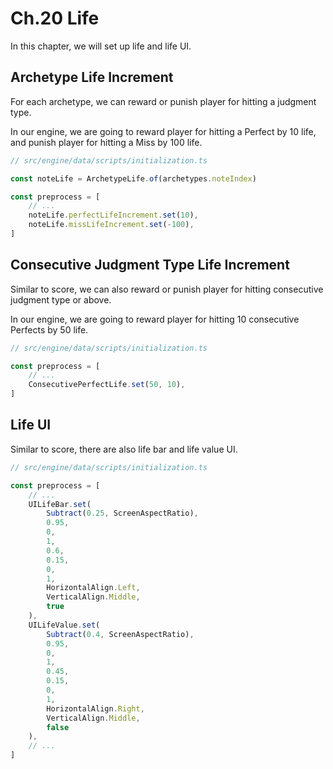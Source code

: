 # Ch.20 Life

In this chapter, we will set up life and life UI.

## Archetype Life Increment

For each archetype, we can reward or punish player for hitting a judgment type.

In our engine, we are going to reward player for hitting a Perfect by 10 life, and punish player for hitting a Miss by 100 life.

```ts
// src/engine/data/scripts/initialization.ts

const noteLife = ArchetypeLife.of(archetypes.noteIndex)

const preprocess = [
    // ...
    noteLife.perfectLifeIncrement.set(10),
    noteLife.missLifeIncrement.set(-100),
]
```

## Consecutive Judgment Type Life Increment

Similar to score, we can also reward or punish player for hitting consecutive judgment type or above.

In our engine, we are going to reward player for hitting 10 consecutive Perfects by 50 life.

```ts
// src/engine/data/scripts/initialization.ts

const preprocess = [
    // ...
    ConsecutivePerfectLife.set(50, 10),
]
```

## Life UI

Similar to score, there are also life bar and life value UI.

```ts
// src/engine/data/scripts/initialization.ts

const preprocess = [
    // ...
    UILifeBar.set(
        Subtract(0.25, ScreenAspectRatio),
        0.95,
        0,
        1,
        0.6,
        0.15,
        0,
        1,
        HorizontalAlign.Left,
        VerticalAlign.Middle,
        true
    ),
    UILifeValue.set(
        Subtract(0.4, ScreenAspectRatio),
        0.95,
        0,
        1,
        0.45,
        0.15,
        0,
        1,
        HorizontalAlign.Right,
        VerticalAlign.Middle,
        false
    ),
    // ...
]
```
